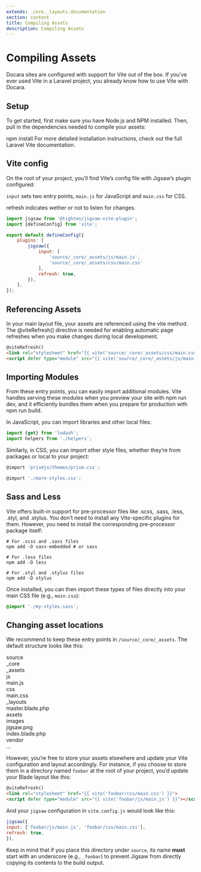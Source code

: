 ```yaml
---
extends: _core._layouts.documentation
section: content
title: Compiling Assets
description: Compiling Assets
---
```


# Compiling Assets

Docara sites are configured with support for Vite out of the box. If you’ve ever used Vite in a Laravel project, you
already know how to use Vite with Docara.

## Setup

To get started, first make sure you have Node.js and NPM installed. Then, pull in the dependencies needed to compile
your assets:

npm install
For more detailed installation instructions, check out the full Laravel Vite documentation.

## Vite config

On the root of your project, you’ll find Vite’s config file with Jigsaw’s plugin configured:

`input` sets two entry points, `main.js` for JavaScript and `main.css` for CSS.

refresh indicates wether or not to listen for changes.

```js
import jigsaw from '@tighten/jigsaw-vite-plugin';
import {defineConfig} from 'vite';

export default defineConfig({
    plugins: [
        jigsaw({
            input: [
                'source/_core/_assets/js/main.js',
                'source/_core/_assets/css/main.css'
            ],
            refresh: true,
        }),
    ],
});
```

## Referencing Assets

In your main layout file, your assets are referenced using the vite method. The @viteRefresh() directive is needed for
enabling automatic page refreshes when you make changes during local development.

```html
@viteRefresh()
<link rel="stylesheet" href="{{ vite('source/_core/_assets/css/main.css') }}">
<script defer type="module" src="{{ vite('source/_core/_assets/js/main.js') }}"></script>
```

## Importing Modules

From these entry points, you can easily import additional modules. Vite handles serving these modules when you preview
your site with npm run dev, and it efficiently bundles them when you prepare for production with npm run build.

In JavaScript, you can import libraries and other local files:

```js
import {get} from 'lodash';
import helpers from './helpers';
```

Similarly, in CSS, you can import other style files, whether they’re from packages or local to your project:

```js
@import 'prismjs/themes/prism.css';

@import './more-styles.css';
```

## Sass and Less

Vite offers built-in support for pre-processor files like .scss, .sass, .less, .styl, and .stylus. You don’t need to
install any Vite-specific plugins for them. However, you need to install the corresponding pre-processor package itself:

```
# For .scss and .sass files
npm add -D sass-embedded # or sass

# For .less files
npm add -D less

# For .styl and .stylus files
npm add -D stylus
```

Once installed, you can then import these types of files directly into your main CSS file (e.g., `main.css`):

```css
@import './my-styles.sass';
```

## Changing asset locations

We recommend to keep these entry points in `/source/_core/_assets`. The default structure looks like this:

<div class="files">
    <div class="folder folder--open">source
 <div class="folder folder--open focus">_core
        <div class="folder folder--open">_assets
            <div class="folder folder--open">js
                <div class="file">main.js</div>
            </div>
            <div class="folder folder--open">css
                <div class="file">main.css</div>
            </div>
        </div>
        <div class="folder folder--open">_layouts
            <div class="file">master.blade.php</div>
        </div>
</div>
        <div class="folder folder--open">assets
            <div class="folder folder--open">images
                <div class="file">jigsaw.png</div>
            </div>
        </div>
        <div class="file">index.blade.php</div>
    </div>
    <div class="folder">vendor</div>
    <div class="ellipsis">...</div>
</div>

However, you’re free to store your assets elsewhere and update your Vite configuration and layout accordingly. For
instance, if you choose to store them in a directory named `foobar` at the root of your project, you’d update your Blade
layout like this:
```html
@viteRefresh()
<link rel="stylesheet" href="{{ vite('foobar/css/main.css') }}">
<script defer type="module" src="{{ vite('foobar/js/main.js') }}"></script>
```
And your `jigsaw` configuration in `vite.config.js` would look like this:
```js
jigsaw({
input: ['foobar/js/main.js', 'foobar/css/main.css'],
refresh: true,
}),
```
Keep in mind that if you place this directory under `source`, its name **must** start with an underscore (e.g., `_foobar`) to
prevent Jigsaw from directly copying its contents to the build output.
